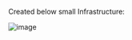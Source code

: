 Created below small Infrastructure:

![image](https://github.com/abhijeetballal/Terraform/assets/146546522/504624d3-3139-4f55-873b-d5f10dff46a2)
